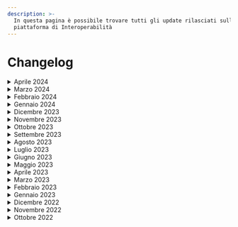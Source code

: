 ```yaml
---
description: >-
  In questa pagina è possibile trovare tutti gli update rilasciati sulla
  piattaforma di Interoperabilità
---
```


# Changelog

<details>

<summary>Aprile 2024</summary>

### 1.0.85

**9 aprile**

* Aggiornamento metriche pubbliche



</details>

<details>

<summary>Marzo 2024</summary>

### 1.0.84

**28 marzo**

* Bug fixing

### 1.0.83

**27 marzo**

* Bug fixing

### 1.0.82

**26 marzo**

* Bug fixing

### 1.0.81

**19 marzo**

* Bug fixing

### 1.0.80

**18 marzo**

* Bug fixing

### 1.0.79

**15 marzo**

* Aggiornamento metriche per pubblicazione su dashboard pubblica e open data

</details>

<details>

<summary>Febbraio 2024</summary>

### 1.0.78

**19 febbraio**

* Aggiunta degli attributi self-service (un utente di un ente autorizzato alla creazione di attributi certificati può crearli e assegnarli direttamente dalla UI)
* Aggiornamento metriche per la dashboard pubblica
* Bug fixing

### 1.0.77

**8 febbraio**

* Automazione per l'estrazione delle metriche relative ai token per la dashboard pubblica
* Bug fixing

</details>

<details>

<summary>Gennaio 2024</summary>

### 1.0.75 e 1.0.76

**26 gennaio**

* Bug fixing

### 1.0.74

**24 gennaio**

* Bug fixing

### 1.0.73

**16 gennaio**

* Bug fixing

### 1.0.72

**12 gennaio**

* Bug fixing

### 1.0.71

**11 gennaio**

* Bug fixing

### 1.0.70

**9 gennaio**

* Bug fixing

</details>

<details>

<summary>Dicembre 2023</summary>

### 1.0.69

**22 dicembre**

* Bug fixing

### 1.0.68

**20 dicembre**

* Bug fixing

### 1.0.67

**19 dicembre**

* Bug fixing

### 1.0.65 e 1.0.66

**15 dicembre**

* Bug fixing

### 1.0.64

**13 dicembre**

* Aggiornamento UX/UI di piattaforma
* Aggiunta dell’URL .well-known alla scheda e-service dell’erogatore
* Aggiunta alla documentazione della lezione di “Creazione chiavi”
* Aggiornamento del flusso di fruizione dell’e-service se è sospeso
* Aggiornamento della vista del catalogo pubblico
* Aggiornamento della vista del tool di debug del voucher
* Aggiornamento vista dell’elenco delle finalità di erogatore e fruitore
* Aggiornamento vista della singola finalità di erogatore e fruitore
* Aggiornamento vista dell’elenco delle richieste di fruizione dell’erogatore
* Aggiornamento vista dell’elenco degli e-service dell’erogatore
* Aggiornamento vista del singolo client
* Aggiornamento vista dell’elenco dei client
* Aggiornamento vista della creazione del client
* Aggiornamento vista della creazione dell’e-service
* Aggiornamento vista della singola chiave
* Aggiornamento vista della singola scheda dell’e-service di erogatore e fruitore
* Aggiornamento vista della singola richiesta di fruizione di erogatore e fruitore
* Aggiunta la possibilità di scaricare la documentazione tecnica dell’e-service dell’erogatore
* Bug fixing

### 1.0.63

**6 dicembre**

* Bug fixing

</details>

<details>

<summary>Novembre 2023</summary>

### 1.0.62

**14 novembre**

* Bug fixing

### 1.0.61

**13 novembre**

* Rilascio automazione generazione metriche giornaliere: pubblicazione e-service e abilitazione enti

### **1.0.60**

**6 novembre**

* Abilitazione per le assicurazioni all'entrata in piattaforma

</details>

<details>

<summary>Ottobre 2023</summary>

### 1.0.59

**25 ottobre**

* Bug fixing

### 1.0.58

**25 ottobre**

* Bug fixing

### 1.0.57

**23 ottobre**

* Bug fixing
* Rilascio della nuova funzione di erogazione inversa
* Abilitazione dell'Autorità Nazionale Anticorruzione alla piattaforma

### 1.0.56

**10 ottobre**

* Bug fixing

</details>

<details>

<summary>Settembre 2023</summary>

### 1.0.55

**27 settembre**

* Bug fixing

### 1.0.54

**18 settembre**

* Bug fixing

### 1.0.53

**15 settembre**

* Bug fixing
* Esposizione metriche e-service

### 1.0.52

**11 settembre**

* Aggiornamento vista crezione finalità
* Mail di contatto obbligatoria per tutti gli enti
* Bug fixing

</details>

<details>

<summary>Agosto 2023</summary>

### 1.0.51

**3 agosto**

* Bug fixing

### 1.0.50

**2 agosto**

* Bug fixing

</details>

<details>

<summary>Luglio 2023</summary>

### 1.0.49

**31 luglio**

* Aggiornamento UI (gestione attributi, form analisi del rischio, intestazioni)
* Segnalazione dell’ambiente nel quale l’utente si trova
* Segnalazione delle finestre di maintenance direttamente all’interno del prodotto
* Aggiunta del tool per permettere agli utenti di debuggare la client assertion in autonomia
* Esportazione date mancanti
* Obbligo di indicare se la finalità è a titolo gratuito o oneroso&#x20;
* Possibilità di inserire la data di scadenza per gli attributi verificati
* Archiviazione manuale della richiesta di fruizione (lato fruitore)
* Bug fixing

### 1.0.48

**14 luglio**

* Rilascio del nuovo [catalogo degli e-service](https://www.interop.pagopa.it/catalogo) sul sito di Interoperabilità

### 1.0.47

**7 luglio**

* Allineamento e aggiornamento delle dashboard su [https://www.interop.pagopa.it/numeri](https://www.interop.pagopa.it/numeri)

### 1.0.46

**4 luglio**

* Bug fixing
* Aggiornamento di feature degli attributi all'interno di un e-service

</details>

<details>

<summary>Giugno 2023</summary>

### 1.0.45

**22 giugno**

* Bug fixing

### 1.0.44

**20 giugno**

* Aggiunta attributo certificato Pubbliche Amministrazioni
* Bug fixing

### 1.0.43

**9 giugno**

* Bug fixing

</details>

<details>

<summary>Maggio 2023</summary>

### 1.0.42

**25 maggio**

* Adeguamento infrastrutturale

### 1.0.41

**25 maggio**

* Bug fixing

### 1.0.40

**22 maggio**

* Supporto alla gestione delle chiavi pubbliche
* Aggiunta la possibilità di inserire informazione pseudoanonimizzate all’interno del token
* Adeguamento infrastrutturale

### 1.0.39

**22 maggio**

* Bug fixing
* ID API visibili in UI
* Aggiunta la possibilità di selezionare un ente come attributo certificato
* Aggiunta la possibilità di trasmettere e tracciare dati complementari alla richiesta

</details>

<details>

<summary>Aprile 2023</summary>

### 1.0.38

**26 aprile**

* Bug fixing

### 1.0.37

**17 aprile**

* Bug fixing
* Aggiunta la possibilità di cambio prodotto PagoPA
* Aggiunta la possibilità di cambio Operatore
* Aggiornate le viste come Operatore sicurezza o Operatore API
* Aggiornato funzionamento dei filtri
* Aggiornamento UI catalogo e-service
* Aggiornamento UI guida ottenimento voucher
* Aggiornamento UI guida di generazione chiave pubblica

</details>

<details>

<summary>Marzo 2023</summary>

### **2 marzo**

* Rilascio in produzione del nuovo ambiente di Collaudo che sostituisce quello di Test e permette maggiori funzionalità
* Rilascio della nuova [dashboard](https://www.interop.pagopa.it/numeri) sulle metriche di PDND Interoperabilità

</details>

<details>

<summary>Febbraio 2023</summary>

### 1.0.36

**28 febbraio**

* Bug fixing

### 1.0.35

**28 febbraio**

* Bug fixing

### 1.0.34

**27 febbraio**

* Bug fixing

### 1.0.33

**23 febbraio**

* Bug fixing

### 1.0.32

**21 febbraio**

* Bug fixing
* Supporto a listing degli e-service con paginazione e filtri
* Supporto a listing delle richieste di fruizione con paginazione e filtri
* Supporto a listing delle finalità con paginazione e filtri
* Estensione API backend for frontend
* Predisposizione del flusso per i report sulle metriche della PDND Interoperabilità
* Predisposizione del flusso per le metriche PAdigitale
* Predisposizione del flusso per le metriche destinate alla dashboard
* Miglioramenti gestione errori al primo caricamento dell'applicativo
* Aggiornamento UI catalogo e-service
* Aggiunta memorizzazione della finalità selezionata nella selezione del primo step delle istruzioni per l'ottenimento voucher
* Aggiunta di restrizioni sui caratteri minimi in vari campi di input
* Rimozione dei campi "id della fonte autoritativa" e "nome della fonte autoritativa" dagli attributi in creazione e lettura

### 1.0.31

**8 febbraio**

* Bug fixing

</details>

<details>

<summary>Gennaio 2023</summary>

### 1.0.30

**26 gennaio**

* Bug fixing

### 1.0.29

**23 gennaio**

* Supporto alla mail di contatto dell'ente erogatore
* Supporto al listing e nuovo design del catalogo e-service &#x20;
* Supporto alla nuova scheda "Anagrafica Ente"
* Aggiunta URL e-service ad API di recupero e-service
* Aggiunta della sezione "Link utili" nella pagina di dettaglio dell'e-service
* Bug fixing
* Internal enhancement
* Migliorato il feedback di caricamento dati

### 1.0.28

**9 gennaio**

* Bug fixing

</details>

<details>

<summary>Dicembre 2022</summary>

### 1.0.27

**29 dicembre**

* Aggiunto un nuovo processo per la generazione delle metriche per PA-Digitale

### 1.0.26

**21 dicembre**

* Bug fixing

</details>

<details>

<summary>Novembre 2022</summary>

### 1.0.25

**17 novembre**

* Bug fixing

### 1.0.24

**16 novembre**

* Bug fixing

### 1.0.23

**10 novembre**

* Integrazione per le notifiche di eventi relativi agli e-service
* Aggiornata vista di accettazione termini di servizio
* Bug fixing

### 1.0.22

**3 novembre**

* Ordinamento campi della sezione analisi del rischio
* Bug fixing

</details>

<details>

<summary>Ottobre 2022</summary>

### **1.0.21**

**28 ottobre**

* Aggiunta del messaggio che il fruitore di un e-service può inviare all'erogatore durante la richiesta di fruizione
* Aggiunta possibilità di scaricare documenti richieste di fruizione
* Aggiunta pagina di informazioni Anagrafica Ente attivo in sessione
* Aggiunta possibilità di revoca attributi dichiarati
* Aggiunta possibilità di download documento analisi di rischio
* Rimossa pagina di gestione operatori API
* Aggiunto link nella navigazione laterale che porta alla gestione degli operatori API in Self Care
* Semplificato form di analisi del rischio
* Bug fixing

### 1.0.20

**18 ottobre**

* Rilascio in produzione della piattaforma
* Gestione attributi certificati (assegnamento e revoca)
* Gestione attributi dichiarati (assegnamento e revoca)&#x20;
* Gestione attributi verificati (assegnamento e revoca)&#x20;
* Estensione del ciclo di vita della richiesta di fruizione: bozza, pubblicazione e rifiuto di una richiesta&#x20;
* Generazione e download del documento di richiesta di fruizione
* Aggiunta alla richiesta di fruizione della documentazione integrativa del fruitore&#x20;
* Rate limiting API
* L'erogatore può iscriversi come fruitore ad un proprio e-service&#x20;
* Aggiunta feature per consentire all'erogatore di gestire manualmente l'attivazione di una richiesta di fruizione&#x20;
* Bug fixing&#x20;
* Apertura ambiente di test&#x20;
* Security improvements

</details>
